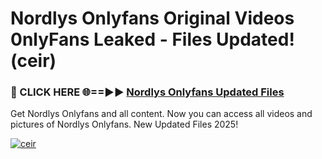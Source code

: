 # Nordlys Onlyfans Original Videos 0nlyFans Leaked - Files Updated! (ceir)

<h3>🔴 CLICK HERE 🌐==►► <a href="https://tinyurl.com/ehrbuxhb" rel="nofollow">Nordlys Onlyfans Updated Files</a></h3>

Get Nordlys Onlyfans and all content. Now you can access all videos and pictures of Nordlys Onlyfans. New Updated Files 2025!

[![ceir](https://i.imgur.com/lVYEuWS.gif)](https://tinyurl.com/ehrbuxhb)
